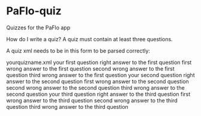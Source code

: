 # PaFlo-quiz
Quizzes for the PaFlo app

How do I write a quiz?
A quiz must contain at least three questions.

A quiz xml needs to be in this form to be parsed correctly:

<?xml version="1.0" encoding="utf-8"?>
<quiz>
    <filename id="explicit_filename">yourquizname.xml</filename>
    <quizdata tag="quizdata">
        <question tag="question">
            your first question
        </question>
        <RightAnswer tag="rightAnswer">
            right answer to the first question
        </RightAnswer>
        <WrAns1>
            first wrong answer to the first question
        </WrAns1>
        <WrAns2>
            second wrong answer to the first question
        </WrAns2>
        <WrAns3>
            third wrong answer to the first question
        </WrAns3>
    </quizdata>
    <quizdata tag="quizdata">
        <question tag="question">
            your second question
        </question>
        <RightAnswer tag="rightAnswer">
            right answer to the second question
        </RightAnswer>
        <WrAns1>
            first wrong answer to the second question
        </WrAns1>
        <WrAns2>
            second wrong answer to the second question
        </WrAns2>
        <WrAns3>
            third wrong answer to the second question
        </WrAns3>
    </quizdata>
    <quizdata tag="quizdata">
        <question tag="question">
            your third question
        </question>
        <RightAnswer tag="rightAnswer">
            right answer to the third question
        </RightAnswer>
        <WrAns1>
            first wrong answer to the third question
        </WrAns1>
        <WrAns2>
            second wrong answer to the third question
        </WrAns2>
        <WrAns3>
            third wrong answer to the third question
        </WrAns3>
    </quizdata>
</quiz>
